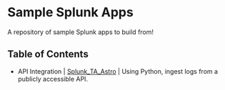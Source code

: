 # Sample Splunk Apps
A repository of sample Splunk apps to build from!

## Table of Contents
- API Integration | [Splunk_TA_Astro](Splunk_TA_Astro/README.md) | Using Python, ingest logs from a publicly accessible API.
